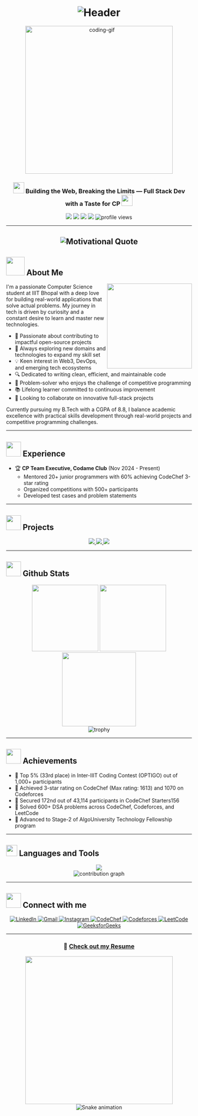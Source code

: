 # <div align="center">![Header](https://readme-typing-svg.herokuapp.com?font=Fira+Code&weight=600&size=40&pause=1000&color=6B9DF7&center=true&vCenter=true&random=false&width=800&height=70&lines=Hi+%F0%9F%91%8B%2C+I'm+Swastik+Sharma;Full+Stack+Developer;Competitive+Programmer)</div>

<div align="center">
  <img src="https://media.giphy.com/media/iIqmM5tTjmpOB9mpbn/giphy.gif" alt="coding-gif" width="400"/>
</div>

<h3 align="center">
  <img src="https://media.giphy.com/media/l378zKVk7Eh3yHoJi/giphy.gif" width="30px" height="30px"> 
  Building the Web, Breaking the Limits — Full Stack Dev with a Taste for CP
  <img src="https://media.giphy.com/media/l378zKVk7Eh3yHoJi/giphy.gif" width="30px" height="30px">
</h3>

<p align="center">
  <img src="https://img.shields.io/badge/Focus-Full%20Stack%20Development-brightgreen" />
  <img src="https://img.shields.io/badge/Based%20in-Kanpur%2C%20India-blue" />
  <img src="https://img.shields.io/badge/Languages-English%20%26%20Hindi-orange" />
  <img src="https://img.shields.io/badge/IIIT-Bhopal-purple" />
  <img src="https://komarev.com/ghpvc/?username=swastikiiit&label=Profile%20views&color=0e75b6&style=flat" alt="profile views" />
</p>

---
## <div align="center"><img src="https://readme-typing-svg.herokuapp.com?font=Fira+Code&size=22&pause=1000&color=F7AA6B&center=true&vCenter=true&width=600&height=40&lines=Remember%3A+Dream+in+logic+,+build+in+code" alt="Motivational Quote" /></div>

## <img src="https://media.giphy.com/media/VgCDAzcKvsR6OM0uWg/giphy.gif" width="50"> About Me

<p align="center">
  <img align="right" src="https://media.giphy.com/media/M9gbBd9nbDrOTu1Mqx/giphy.gif" width="230">
</p>

I'm a passionate Computer Science student at IIIT Bhopal with a deep love for building real-world applications that solve actual problems. My journey in tech is driven by curiosity and a constant desire to learn and master new technologies.

- 🚀 Passionate about contributing to impactful open-source projects
- 🌱 Always exploring new domains and technologies to expand my skill set
- 💡 Keen interest in Web3, DevOps, and emerging tech ecosystems
- 🔍 Dedicated to writing clean, efficient, and maintainable code
- 🧩 Problem-solver who enjoys the challenge of competitive programming
- 📚 Lifelong learner committed to continuous improvement
- 🤝 Looking to collaborate on innovative full-stack projects

Currently pursuing my B.Tech with a CGPA of 8.8, I balance academic excellence with practical skills development through real-world projects and competitive programming challenges.

---

## <img src="https://media.giphy.com/media/WUlplcMpOCEmTGBtBW/giphy.gif" width="40"> Experience

- 🏆 **CP Team Executive, Codame Club** (Nov 2024 - Present)
  - Mentored 20+ junior programmers with 60% achieving CodeChef 3-star rating
  - Organized competitions with 500+ participants
  - Developed test cases and problem statements

---

## <img src="https://media.giphy.com/media/uhWLu2lsU0rfLiwYlI/giphy.gif" width="40"> Projects

<div align="center">
  <a href="#">
    <img src="https://github-readme-stats.vercel.app/api/pin/?username=swastikiiit&repo=CryptoApp&title_color=ff64da&icon_color=bd93f9&text_color=38bdae&bg_color=282a36" />
  </a>
  <a href="#">
    <img src="https://github-readme-stats.vercel.app/api/pin/?username=swastikiiit&repo=Post-Pilot&title_color=ff64da&icon_color=bd93f9&text_color=38bdae&bg_color=282a36" />
  </a>
  <a href="#">
    <img src="https://github-readme-stats.vercel.app/api/pin/?username=swastikiiit&repo=Round-Robin-Coupon-Distribution-System&title_color=ff64da&icon_color=bd93f9&text_color=38bdae&bg_color=282a36" />
  </a>
</div>

---

## <img src="https://media.giphy.com/media/KzJkzjggfGN5Py6nkT/giphy.gif" width="40"> Github Stats

<div align="center">
  <img height="180em" src="https://github-readme-stats.vercel.app/api?username=swastikiiit&show_icons=true&theme=radical" />
  <img height="180em" src="https://github-readme-stats.vercel.app/api/top-langs/?username=swastikiiit&layout=compact&theme=radical" />
</div>

<div align="center">
  <img height="200em" src="https://github-readme-streak-stats.herokuapp.com/?user=swastikiiit&theme=radical" />
</div>

<div align="center">
  <img src="https://github-profile-trophy.vercel.app/?username=swastikiiit&theme=radical&row=1&column=7" alt="trophy" />
</div>

---

## <img src="https://media.giphy.com/media/LnQjpWaON8nhr21vNW/giphy.gif" width="40"> Achievements

- 🏅 Top 5% (33rd place) in Inter-IIIT Coding Contest (OPTIGO) out of 1,000+ participants
- 🏅 Achieved 3-star rating on CodeChef (Max rating: 1613) and 1070 on Codeforces
- 🏅 Secured 172nd out of 43,114 participants in CodeChef Starters156
- 🏅 Solved 600+ DSA problems across CodeChef, Codeforces, and LeetCode
- 🏅 Advanced to Stage-2 of AlgoUniversity Technology Fellowship program

---

## <img src="https://media.giphy.com/media/QssGEmpkyEOhBCb7e1/giphy.gif" width="30"> Languages and Tools

<div align="center">
  <img src="https://skillicons.dev/icons?i=cpp,js,ts,python,java,react,nextjs,nodejs,express,redux,mongodb,mysql,bootstrap,tailwind,git,github" />
</div>

<div align="center">
  <img src="https://github-contributor-stats.vercel.app/api?username=swastikiiit&limit=5&theme=radical&combine_all_yearly_contributions=true" alt="contribution graph">
</div>

---

## <img src="https://media.giphy.com/media/huDUAwzQYv6g2KWtH3/giphy.gif" width="40"> Connect with me

<div align="center">
  <a href="https://linkedin.com/in/swastik-sharma-943615290" target="_blank">
    <img src="https://img.shields.io/badge/LinkedIn-0077B5?style=for-the-badge&logo=linkedin&logoColor=white" alt="LinkedIn" />
  </a>
  <a href="mailto:swastikiiit.05@gmail.com" target="_blank">
    <img src="https://img.shields.io/badge/Gmail-D14836?style=for-the-badge&logo=gmail&logoColor=white" alt="Gmail" />
  </a>
  <a href="https://instagram.com/ghost_swastik" target="_blank">
    <img src="https://img.shields.io/badge/Instagram-E4405F?style=for-the-badge&logo=instagram&logoColor=white" alt="Instagram" />
  </a>
  <a href="https://www.codechef.com/users/swastik_2005" target="_blank">
    <img src="https://img.shields.io/badge/CodeChef-5B4638?style=for-the-badge&logo=codechef&logoColor=white" alt="CodeChef" />
  </a>
  <a href="https://codeforces.com/profile/swastik_2005" target="_blank">
    <img src="https://img.shields.io/badge/Codeforces-1F8ACB?style=for-the-badge&logo=codeforces&logoColor=white" alt="Codeforces" />
  </a>
  <a href="https://www.leetcode.com/swastik2005ghost" target="_blank">
    <img src="https://img.shields.io/badge/LeetCode-FFA116?style=for-the-badge&logo=leetcode&logoColor=white" alt="LeetCode" />
  </a>
  <a href="https://auth.geeksforgeeks.org/user/swastikiiit" target="_blank">
    <img src="https://img.shields.io/badge/GeeksforGeeks-0F9D58?style=for-the-badge&logo=geeksforgeeks&logoColor=white" alt="GeeksforGeeks" />
  </a>
</div>

---

<div align="center">
  <h3>📄 <a href="https://drive.google.com/file/d/1IsJCqkgM0htHcxCmFGKELU_eIWipHcSO/view?usp=drive_link">Check out my Resume</a></h3>
  <img src="https://media4.giphy.com/media/v1.Y2lkPTc5MGI3NjExd3R0aHZuMWFhdDN4MHJuZXVzeHNxd3dkMmNveHZxd3VydWh0cmtxcyZlcD12MV9pbnRlcm5hbF9naWZfYnlfaWQmY3Q9Zw/L8K62iTDkzGX6/giphy.gif" width="400" />
</div>

<div align="center">
  <img src="https://raw.githubusercontent.com/swastikiiit/swastikiiit/output/github-contribution-grid-snake-dark.svg" alt="Snake animation" />
</div>
